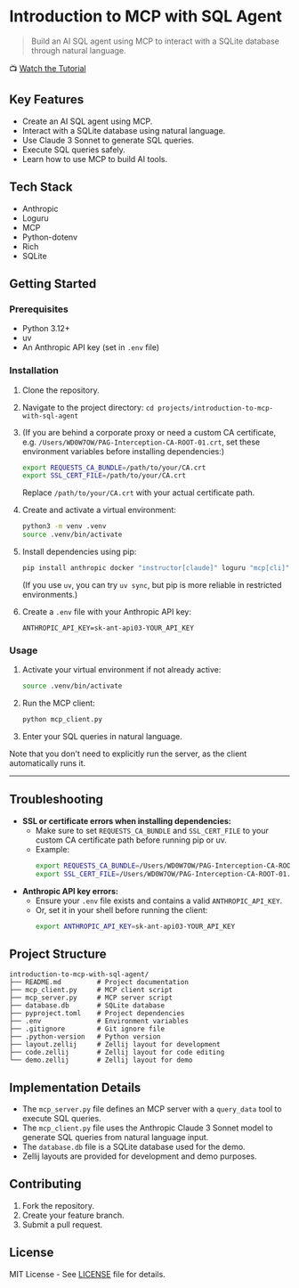 # Introduction to MCP with SQL Agent

> Build an AI SQL agent using MCP to interact with a SQLite database through
> natural language.

📺 [Watch the Tutorial](https://youtu.be/cxl3tPWLOQ8)

## Key Features

- Create an AI SQL agent using MCP.
- Interact with a SQLite database using natural language.
- Use Claude 3 Sonnet to generate SQL queries.
- Execute SQL queries safely.
- Learn how to use MCP to build AI tools.

## Tech Stack

- Anthropic
- Loguru
- MCP
- Python-dotenv
- Rich
- SQLite

## Getting Started

### Prerequisites

- Python 3.12+
- uv
- An Anthropic API key (set in `.env` file)

### Installation

1. Clone the repository.
2. Navigate to the project directory:
   `cd projects/introduction-to-mcp-with-sql-agent`
3. (If you are behind a corporate proxy or need a custom CA certificate, e.g. `/Users/WD0W7OW/PAG-Interception-CA-ROOT-01.crt`, set these environment variables before installing dependencies:)

   ```sh
   export REQUESTS_CA_BUNDLE=/path/to/your/CA.crt
   export SSL_CERT_FILE=/path/to/your/CA.crt
   ```
   Replace `/path/to/your/CA.crt` with your actual certificate path.

4. Create and activate a virtual environment:
   ```sh
   python3 -m venv .venv
   source .venv/bin/activate
   ```
5. Install dependencies using pip:
   ```sh
   pip install anthropic docker "instructor[claude]" loguru "mcp[cli]" pydantic python-dotenv rich
   ```
   (If you use `uv`, you can try `uv sync`, but pip is more reliable in restricted environments.)
6. Create a `.env` file with your Anthropic API key:

   ```
   ANTHROPIC_API_KEY=sk-ant-api03-YOUR_API_KEY
   ```

### Usage

1. Activate your virtual environment if not already active:
   ```sh
   source .venv/bin/activate
   ```
2. Run the MCP client:
   ```sh
   python mcp_client.py
   ```
3. Enter your SQL queries in natural language.

Note that you don't need to explicitly run the server, as the client automatically runs it.

---

## Troubleshooting

- **SSL or certificate errors when installing dependencies:**
  - Make sure to set `REQUESTS_CA_BUNDLE` and `SSL_CERT_FILE` to your custom CA certificate path before running pip or uv.
  - Example:
    ```sh
    export REQUESTS_CA_BUNDLE=/Users/WD0W7OW/PAG-Interception-CA-ROOT-01.crt
    export SSL_CERT_FILE=/Users/WD0W7OW/PAG-Interception-CA-ROOT-01.crt
    ```
- **Anthropic API key errors:**
  - Ensure your `.env` file exists and contains a valid `ANTHROPIC_API_KEY`.
  - Or, set it in your shell before running the client:
    ```sh
    export ANTHROPIC_API_KEY=sk-ant-api03-YOUR_API_KEY
    ```

## Project Structure

```
introduction-to-mcp-with-sql-agent/
├── README.md         # Project documentation
├── mcp_client.py     # MCP client script
├── mcp_server.py     # MCP server script
├── database.db       # SQLite database
├── pyproject.toml    # Project dependencies
├── .env              # Environment variables
├── .gitignore        # Git ignore file
├── .python-version   # Python version
├── layout.zellij     # Zellij layout for development
├── code.zellij       # Zellij layout for code editing
└── demo.zellij       # Zellij layout for demo
```

## Implementation Details

- The `mcp_server.py` file defines an MCP server with a `query_data` tool to
  execute SQL queries.
- The `mcp_client.py` file uses the Anthropic Claude 3 Sonnet model to generate
  SQL queries from natural language input.
- The `database.db` file is a SQLite database used for the demo.
- Zellij layouts are provided for development and demo purposes.

## Contributing

1. Fork the repository.
2. Create your feature branch.
3. Submit a pull request.

## License

MIT License - See [LICENSE](LICENSE) file for details.
